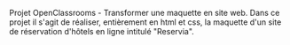 Projet OpenClassrooms - Transformer une maquette en site web.
Dans ce projet il s'agit de réaliser, entièrement en html et css, la maquette d'un site de réservation d'hôtels en ligne intitulé "Reservia".
